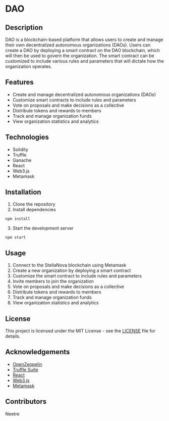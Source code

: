 # DAO

## Description

DAO is a blockchain-based platform that allows users to create and manage their own decentralized autonomous organizations (DAOs). Users can create a DAO by deploying a smart contract on the DAO blockchain, which will then be used to govern the organization. The smart contract can be customized to include various rules and parameters that will dictate how the organization operates.

## Features

- Create and manage decentralized autonomous organizations (DAOs)
- Customize smart contracts to include rules and parameters
- Vote on proposals and make decisions as a collective
- Distribute tokens and rewards to members
- Track and manage organization funds
- View organization statistics and analytics

## Technologies

- Solidity
- Truffle
- Ganache
- React
- Web3.js
- Metamask

## Installation

1. Clone the repository
2. Install dependencies
```
npm install
```
3. Start the development server
```
npm start
```

## Usage

1. Connect to the StellaNova blockchain using Metamask
2. Create a new organization by deploying a smart contract
3. Customize the smart contract to include rules and parameters
4. Invite members to join the organization
5. Vote on proposals and make decisions as a collective
6. Distribute tokens and rewards to members
7. Track and manage organization funds
8. View organization statistics and analytics

## License

This project is licensed under the MIT License - see the [LICENSE](LICENSE) file for details.

## Acknowledgements

- [OpenZeppelin](https://openzeppelin.com/)
- [Truffle Suite](https://www.trufflesuite.com/)
- [React](https://reactjs.org/)
- [Web3.js](https://web3js.readthedocs.io/)
- [Metamask](https://metamask.io/)

## Contributors

Neetre
